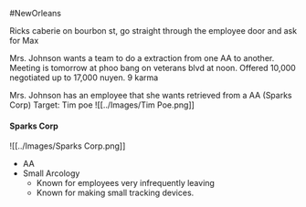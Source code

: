 #NewOrleans 

Ricks caberie on bourbon st, go straight through the employee door and ask for Max

Mrs. Johnson wants a team to do a extraction from one AA to another. Meeting is tomorrow at phoo bang on veterans blvd at noon. Offered 10,000 negotiated up to 17,000 nuyen.
9 karma

Mrs. Johnson has an employee that she wants retrieved from a AA (Sparks Corp)
Target: Tim poe
![[../Images/Tim Poe.png]]
#### Sparks Corp
![[../Images/Sparks Corp.png]]
- AA
- Small Arcology
	- Known for employees very infrequently leaving
	- Known for making small tracking devices.